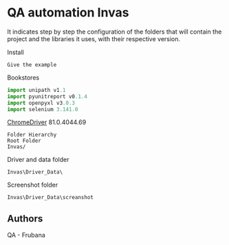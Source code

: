 # QA automation Invas

It indicates step by step the configuration of the folders that will contain the 
project and the libraries it uses, with their respective version.

Install
```
Give the example
```
Bookstores
```python
import unipath v1.1
import pyunitreport v0.1.4
import openpyxl v3.0.3
import selenium 3.141.0
```
[ChromeDriver](https://chromedriver.chromium.org/) 81.0.4044.69
```
Folder Hierarchy
Root Folder 
Invas/
```
Driver and data folder
```
Invas\Driver_Data\
```
Screenshot folder
```
Invas\Driver_Data\screanshot
```
## Authors
QA - Frubana
